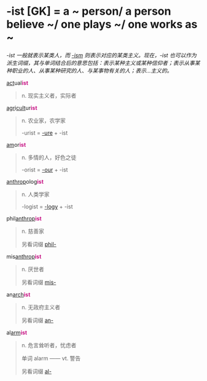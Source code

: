 # -ist [GK] = a ~ person/ a person believe ~/ one plays ~/ one works as ~

*-ist 一般就表示某类人，而 [-ism](-ism.md) 则表示对应的某类主义。现在，-ist 也可以作为派生词缀，其与单词结合后的意思包括：表示某种主义或某种信仰者；表示从事某种职业的人、从事某种研究的人、与某事物有关的人；表示...主义的。*

[act](_act_.md)ual<b style="color: #C71585;">ist</b>
> n. 现实主义者，实际者

[agr](_agr_.md)i[cult](_cult_.md)ur<b style="color: #C71585;">ist</b>
> n. 农业家，农学家
>
> -urist = [-ure](-ure.md) + -ist

[am](_am_.md)or<b style="color: #C71585;">ist</b>
> n. 多情的人，好色之徒
>
> -orist = [-our](-our.md) + -ist

[anthrop](_anthrop_.md)olog<b style="color: #C71585;">ist</b>
> n. 人类学家
>
> -logist = [-logy](-logy.md) + -ist

phil[anthrop](_anthrop_.md)<b style="color: #C71585;">ist</b>
> n. 慈善家
>
> 另看词缀 [phil-](phil-.md)

mis[anthrop](_anthrop_.md)<b style="color: #C71585;">ist</b>
> n. 厌世者
>
> 另看词缀 [mis-](mis-.md)

an[arch](_arch_.md)<b style="color: #C71585;">ist</b>
> n. 无政府主义者
>
> 另看词缀 [an-](a-.2.md)

al[arm](_arm_.md)<b style="color: #C71585;">ist</b>
> n. 危言耸听者，忧虑者
>
> 单词 alarm —— vt. 警告
>
> 另看词缀 [al-](ad-.md)